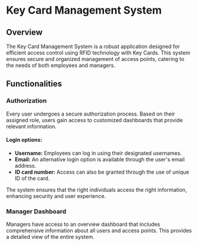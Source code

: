 
# Key Card Management System

## Overview

The Key Card Management System is a robust application designed for efficient access control using RFID technology with Key Cards. This system ensures secure and organized management of access points, catering to the needs of both employees and managers.

## Functionalities

### Authorization

Every user undergoes a secure authorization process. Based on their assigned role, users gain access to customized dashboards that provide relevant information.
#### Login options:
-   **Username:** Employees can log in using their designated usernames.
-   **Email:** An alternative login option is available through the user's email address.
-   **ID card number:** Access can also be granted through the use of unique ID of the card.

The system ensures that the right individuals access the right information, enhancing security and user experience.

### Manager Dashboard

Managers have access to an overview dashboard that includes comprehensive information about all users and access points. This provides a detailed view of the entire system.
